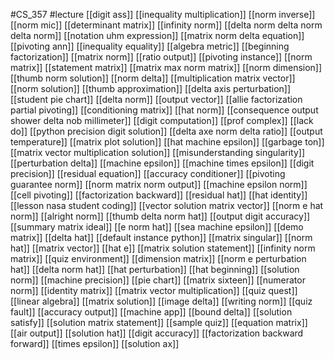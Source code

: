 #CS_357
#lecture
[[digit ass]]
[[inequality multiplication]]
[[norm inverse]]
[[norm mic]]
[[determinant matrix]]
[[infinity norm]]
[[delta norm delta norm delta norm]]
[[notation uhm expression]]
[[matrix norm delta equation]]
[[pivoting ann]]
[[inequality equality]]
[[algebra metric]]
[[beginning factorization]]
[[matrix norm]]
[[ratio output]]
[[pivoting instance]]
[[norm matrix]]
[[statement matrix]]
[[matrix max norm matrix]]
[[norm dimension]]
[[thumb norm solution]]
[[norm delta]]
[[multiplication matrix vector]]
[[norm solution]]
[[thumb approximation]]
[[delta axis perturbation]]
[[student pie chart]]
[[delta norm]]
[[output vector]]
[[allie factorization partial pivoting]]
[[conditioning matrix]]
[[hat norm]]
[[consequence output shower delta nob millimeter]]
[[digit computation]]
[[prof complex]]
[[lack do]]
[[python precision digit solution]]
[[delta axe norm delta ratio]]
[[output temperature]]
[[matrix plot solution]]
[[hat machine epsilon]]
[[garbage ton]]
[[matrix vector multiplication solution]]
[[misunderstanding singularity]]
[[perturbation delta]]
[[machine epsilon]]
[[machine times epsilon]]
[[digit precision]]
[[residual equation]]
[[accuracy conditioner]]
[[pivoting guarantee norm]]
[[norm matrix norm output]]
[[machine epsilon norm]]
[[cell pivoting]]
[[factorization backward]]
[[residual hat]]
[[hat identity]]
[[lesson nasa student coding]]
[[vector solution matrix vector]]
[[norm e hat norm]]
[[alright norm]]
[[thumb delta norm hat]]
[[output digit accuracy]]
[[summary matrix ideal]]
[[e norm hat]]
[[sea machine epsilon]]
[[demo matrix]]
[[delta hat]]
[[default instance python]]
[[matrix singular]]
[[norm hat]]
[[matrix vector]]
[[hat e]]
[[matrix solution statement]]
[[infinity norm matrix]]
[[quiz environment]]
[[dimension matrix]]
[[norm e perturbation hat]]
[[delta norm hat]]
[[hat perturbation]]
[[hat beginning]]
[[solution norm]]
[[machine precision]]
[[pie chart]]
[[matrix sixteen]]
[[numerator norm]]
[[identity matrix]]
[[matrix vector multiplication]]
[[quiz quest]]
[[linear algebra]]
[[matrix solution]]
[[image delta]]
[[writing norm]]
[[quiz fault]]
[[accuracy output]]
[[machine app]]
[[bound delta]]
[[solution satisfy]]
[[solution matrix statement]]
[[sample quiz]]
[[equation matrix]]
[[air output]]
[[solution hat]]
[[digit accuracy]]
[[factorization backward forward]]
[[times epsilon]]
[[solution ax]]
